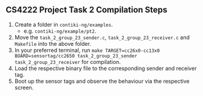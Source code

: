 ## CS4222 Project Task 2 Compilation Steps

1. Create a folder in `contiki-ng/examples`. 
   - e.g. `contiki-ng/example/pt2`.
2. Move the `task_2_group_23_sender.c`,  `task_2_group_23_receiver.c` and `Makefile` into the above folder.
3. In your preferred terminal, run `make TARGET=cc26x0-cc13x0 BOARD=sensortag/cc2650 task_2_group_23_sender task_2_group_23_receiver` for compilation.
4. Load the respective binary file to the corresponding sender and receiver tag. 
5. Boot up the sensor tags and observe the behaviour via the respective screen. 